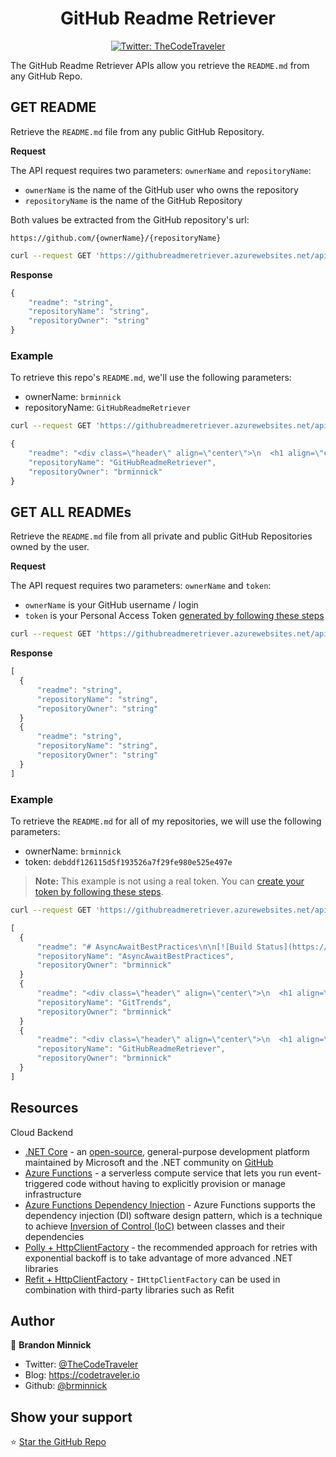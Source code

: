 <div class="header" align="center">
  <h1 align="center">GitHub Readme Retriever</h1>
</div>
<p align="center">
  <a href="https://twitter.com/TheCodeTraveler">
    <img alt="Twitter: TheCodeTraveler" src="https://img.shields.io/twitter/follow/TheCodeTraveler.svg?style=social" target="_blank" />
  </a>
</p>

The GitHub Readme Retriever APIs allow you retrieve the `README.md` from any GitHub Repo.

## GET README

Retrieve the `README.md` file from any public GitHub Repository.

**Request**

The API request requires two parameters: `ownerName` and `repositoryName`:
- `ownerName` is the name of the GitHub user who owns the repository
- `repositoryName` is the name of the GitHub Repository

Both values be extracted from the GitHub repository's url:

`https://github.com/{ownerName}/{repositoryName}`

```bash
curl --request GET 'https://githubreadmeretriever.azurewebsites.net/api/GetReadme/{ownerName}/{repositoryName}'
```

**Response**

```javascript
{
    "readme": "string",
    "repositoryName": "string",
    "repositoryOwner": "string"
}
```

### Example

To retrieve this repo's `README.md`, we'll use the following parameters:

- ownerName: `brminnick`
- repositoryName: `GitHubReadmeRetriever`

```bash
curl --request GET 'https://githubreadmeretriever.azurewebsites.net/api/GetReadme/brminnick/GitHubReadmeRetriever'
```

```javascript
{
    "readme": "<div class=\"header\" align=\"center\">\n  <h1 align=\"center\">GitHub Readme Retriever</h1>\n</div>..."
    "repositoryName": "GitHubReadmeRetriever",
    "repositoryOwner": "brminnick"
}
```

## GET ALL READMEs

Retrieve the `README.md` file from all private and public GitHub Repositories owned by the user.

**Request**

The API request requires two parameters: `ownerName` and `token`:
- `ownerName` is your GitHub username / login
- `token` is your Personal Access Token [generated by following these steps](https://help.github.com/articles/creating-a-personal-access-token-for-the-command-line/#creating-a-token) 

```bash
curl --request GET 'https://githubreadmeretriever.azurewebsites.net/api/GetReadmes/{ownerName}/{token}'
```

**Response**

```javascript
[
  {
      "readme": "string",
      "repositoryName": "string",
      "repositoryOwner": "string"
  }
  {
      "readme": "string",
      "repositoryName": "string",
      "repositoryOwner": "string"
  }
]
```

### Example

To retrieve the `README.md` for all of my repositories, we will use the following parameters:
- ownerName: `brminnick`
- token: `debddf126115d5f193526a7f29fe980e525e497e`

> **Note:** This example is not using a real token. You can [create your token by following these steps](https://help.github.com/articles/creating-a-personal-access-token-for-the-command-line/#creating-a-token).

```bash
curl --request GET 'https://githubreadmeretriever.azurewebsites.net/api/GetReadmes/brminnick/debddf126115d5f193526a7f29fe980e525e497e'
```

```javascript
[
  {
      "readme": "# AsyncAwaitBestPractices\n\n[![Build Status](https://brminnick.visualstudio.com/AsyncAwaitBestPractices/_apis/build/status/AsyncAwaitBestPractices-.NET%20Desktop-CI)](https://brminnick.visualstudio.com/AsyncAwaitBestPractices/_build/latest?definitionId=5&WT.mc_id=githubreadmeretriever-github-bramin)\n\n...",
      "repositoryName": "AsyncAwaitBestPractices",
      "repositoryOwner": "brminnick"
  }
  {
      "readme": "<div class=\"header\" align=\"center\">\n  <h1 align=\"center\">GitTrends: GitHub Insights</h1>\n</div>\n<p align=\"center\">\n  <a href=\"https://twitter.com/GitTrendsApp\">\n...",
      "repositoryName": "GitTrends",
      "repositoryOwner": "brminnick"
  }
  {
      "readme": "<div class=\"header\" align=\"center\">\n  <h1 align=\"center\">GitHub Readme Retriever</h1>\n</div>...",
      "repositoryName": "GitHubReadmeRetriever",
      "repositoryOwner": "brminnick"
  }
]
```


## Resources

Cloud Backend
- [.NET Core](https://docs.microsoft.com/dotnet/core/?WT.mc_id=githubreadmeretriever-github-bramin) - an [open-source](https://github.com/dotnet/core), general-purpose development platform maintained by Microsoft and the .NET community on [GitHub](https://github.com/dotnet/core)
- [Azure Functions](https://docs.microsoft.com/azure/azure-functions/?WT.mc_id=githubreadmeretriever-github-bramin) - a serverless compute service that lets you run event-triggered code without having to explicitly provision or manage infrastructure
- [Azure Functions Dependency Injection](https://docs.microsoft.com/azure/azure-functions/functions-dotnet-dependency-injection?WT.mc_id=githubreadmeretriever-github-bramin) - Azure Functions supports the dependency injection (DI) software design pattern, which is a technique to achieve [Inversion of Control (IoC)](https://docs.microsoft.com/dotnet/standard/modern-web-apps-azure-architecture/architectural-principles?WT.mc_id=githubreadmeretriever-github-bramin#dependency-inversion) between classes and their dependencies
- [Polly + HttpClientFactory](https://docs.microsoft.com/dotnet/architecture/microservices/implement-resilient-applications/implement-http-call-retries-exponential-backoff-polly?WT.mc_id=githubreadmeretriever-github-bramin) - the recommended approach for retries with exponential backoff is to take advantage of more advanced .NET libraries
- [Refit + HttpClientFactory](https://docs.microsoft.com/en-us/aspnet/core/fundamentals/http-requests?WT.mc_id=githubreadmeretriever-github-bramin#generated-clients) - `IHttpClientFactory` can be used in combination with third-party libraries such as Refit

## Author

👤 **Brandon Minnick**

-   Twitter: [@TheCodeTraveler](https://twitter.com/TheCodeTraveler)
-   Blog: https://codetraveler.io
-   Github: [@brminnick](https://github.com/brminnick)

## Show your support

⭐️ [Star the GitHub Repo](https://github.com/brminnick/GitHubReadmeRetriever/) <br/>
